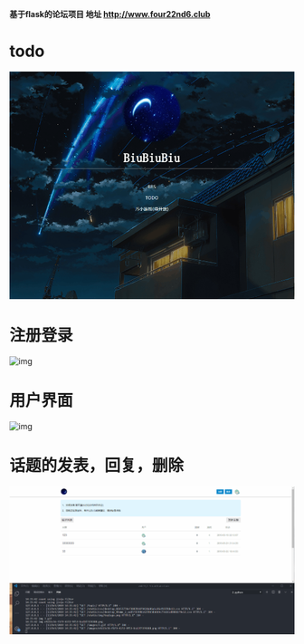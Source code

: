 **基于flask的论坛项目 地址 http://www.four22nd6.club**


# todo

![img](https://github.com/1204136013/web/blob/master/gif/todo.gif)


# 注册登录

![img](https://github.com/1204136013/web/blob/master/gif/login.gif)



# 用户界面

![img](https://github.com/1204136013/web/blob/master/gif/userprofile.gif)



# 话题的发表，回复，删除

![img](https://github.com/1204136013/web/blob/master/gif/topic.gif)

